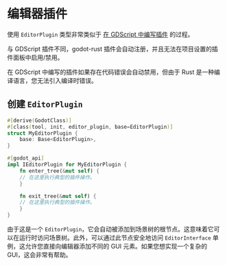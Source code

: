 <!--
  ~ Copyright (c) godot-rust; Bromeon and contributors.
  ~ This Source Code Form is subject to the terms of the Mozilla Public
  ~ License, v. 2.0. If a copy of the MPL was not distributed with this
  ~ file, You can obtain one at https://mozilla.org/MPL/2.0/.
-->

# 编辑器插件

使用 `EditorPlugin` 类型非常类似于 [在 GDScript 中编写插件][gd-plugins] 的过程。

与 GDScript 插件不同，godot-rust 插件会自动注册，并且无法在项目设置的插件面板中启用/禁用。

在 GDScript 中编写的插件如果存在代码错误会自动禁用，但由于 Rust 是一种编译语言，您无法引入编译时错误。


[gd-plugins]: https://docs.godotengine.org/en/stable/tutorials/plugins/editor/making_plugins.html


## 创建 `EditorPlugin`

```rust
#[derive(GodotClass)]
#[class(tool, init, editor_plugin, base=EditorPlugin)]
struct MyEditorPlugin {
    base: Base<EditorPlugin>,
}

#[godot_api]
impl IEditorPlugin for MyEditorPlugin {
    fn enter_tree(&mut self) {
    // 在这里执行典型的插件操作。
    }

    fn exit_tree(&mut self) {
    // 在这里执行典型的插件操作。
    }
}
```

由于这是一个 `EditorPlugin`，它会自动被添加到场景树的根节点。这意味着它可以在运行时访问场景树。此外，可以通过此节点安全地访问 `EditorInterface` 单例，这允许您直接向编辑器添加不同的 GUI 元素。如果您想实现一个复杂的 GUI，这会非常有帮助。

<!-- TODO: more plugins from https://docs.godotengine.org/en/stable/tutorials/plugins/editor/index.html -->